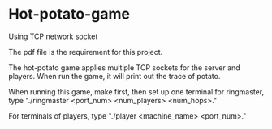 # Hot-potato-game
Using TCP network socket 

The pdf file is the requirement for this project.

The hot-potato game applies multiple TCP sockets for the server and players. When run the game, it will print out the trace of potato.

When running this game, make first, then set up one terminal for ringmaster, type "./ringmaster <port_num> <num_players> <num_hops>." 

For terminals of players, type "./player <machine_name> <port_num>."
